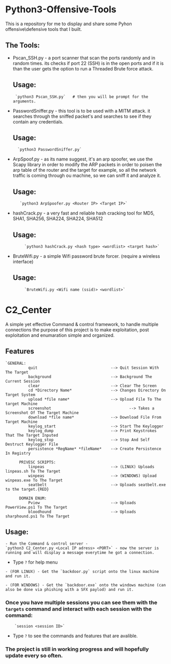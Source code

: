 # Python3-Offensive-Tools
This is a repository for me to display and share some Pyhon offensive\defensive tools that I built.

## The Tools:
  
  * Pscan_SSH.py - a port scanner that scan the ports randomly and in random times.
                   its checks if port 22 (SSH) is in the open ports and if it is than
                   the user gets the option to run a Threaded Brute force attack.
       ## Usage:  
       
         `python3 Pscan_SSH.py`   # then you will be prompt for the arguments.
                 
   
  * PasswordSniffer.py - this tool is to be used with a MITM attack. 
                         it searches through the sniffed packet's and
                         searches to see if they contain any credentials.
       ## Usage:  
       
          `python3 PasswordSniffer.py`                  
  
  
  * ArpSpoof.py - as its name suggest, it's an arp spoofer, we use the Scapy library in order to modify
                  the ARP packets in order to poisen the arp table of the router and the target for example,
                  so all the network traffic is coming through ou machine, so we can sniff it and analyze it.
       ## Usage:  
     
           `python3 ArpSpoofer.py <Router IP> <Target IP>`
                  
 
 * hashCrack.py - a very fast and reliable hash cracking tool for MD5, SHA1, SHA256, SHA224, SHA224, SHA512
        
      ## Usage:  
       
            `python3 hashCrack.py <hash type> <wordlist> <target hash>`
  
 * BruteWifi.py - a simple Wifi password brute forcer.  (require a wireless interface)
        
      ## Usage:  
       
            `BruteWifi.py <Wifi name (ssid)> <wordlist>`


# C2_Center
  
  A simple yet effective Command & control framework, to handle multiple connections
  the purpose of this project is to make exploitation, post exploitation and enumaration simple and organized.
  
## Features
  
    `GENERAL:
              quit                                --> Quit Session With The Target
              background                          --> Background The Current Session
              clear                               --> Clear The Screen
              cd *Directory Name*                 --> Changes Directory On Target System
              upload *file name*                  --> Upload File To The target Machine
              screenshot             				      --> Takes a Screenshot Of The Target Machine
              download *file name*                --> Download File From Target Machine
              keylog_start                        --> Start The Keylogger
              keylog_dump                         --> Print Keystrokes That The Target Inputed
              keylog_stop                         --> Stop And Self Destruct Keylogger File
              persistence *RegName* *fileName*    --> Create Persistence In Registry

          PRIVESC SCRIPTS:
              linpeas                             --> (LINUX) Uploads linpeas.sh To The Target
              winpeas                             --> (WINDOWS) Upload winpeas.exe To The Target
              seatbelt                            --> Uploads seatbelt.exe to the target.{RED}

          DOMAIN ENUM:
              Pview                               --> Uploads PowerView.ps1 To The Target
              bloodhound                          --> Uploads sharphound.ps1 To The Target


            
            
  ## Usage:
    - Run the Command & control server -
    `python3 C2_Center.py <Local IP adress> <PORT>` - now the server is running and will display a message everytime he got a connection.
   
   * Type `?` for help menu
    
    - (FOR LINUX) - Get the `backdoor.py` script onto the linux machine and run it. 
    
    - (FOR WINDOWS) - Get the `backdoor.exe` onto the windows machine (can also be done via phishing with a SFX paylod) and run it.
    
   ### Once you have multiple sessions you can see them with the `targets` command and interact with each session with the command:
        `session <session ID>`
  * Type `?` to see the commands and features that are avalible.
    
  ### The project is still in working progress and will hopefully update every so often.
   
   
